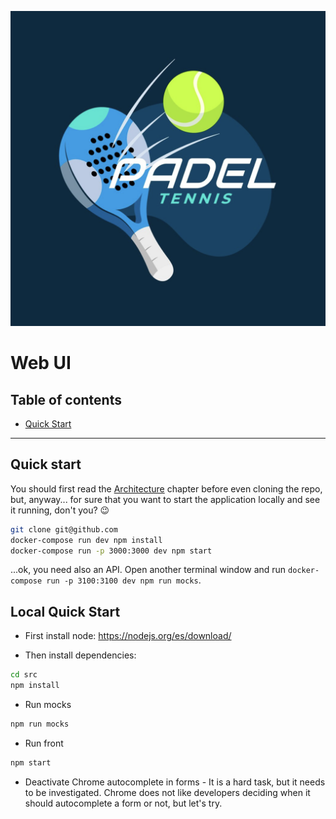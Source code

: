 ![padel-app logo](docs/assets/logo2.png)

# Web UI

## Table of contents

* [Quick Start](#quick-start)


___
## Quick start

You should first read the [Architecture](#arquitecture) chapter before even cloning the repo, but, anyway... for sure that you want to start the application locally and see it running, don't you? 😉

```sh
git clone git@github.com
docker-compose run dev npm install
docker-compose run -p 3000:3000 dev npm start
```

...ok, you need also an API. Open another terminal window and run `docker-compose run -p 3100:3100 dev npm run mocks`.

## Local Quick Start
* First install node: https://nodejs.org/es/download/

* Then install dependencies:
```sh 
cd src
npm install
```
* Run mocks 
```sh 
npm run mocks
```

* Run front
```sh 
npm start
```

* Deactivate Chrome autocomplete in forms - It is a hard task, but it needs to be investigated. Chrome does not like developers deciding when it should autocomplete a form or not, but let's try.
